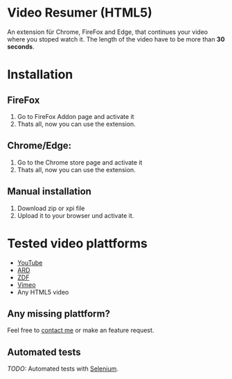 # Video Resumer (HTML5)
An extension für Chrome, FireFox and Edge, that continues your video where you stoped watch it. The length of the video have to be more than **30 seconds**.

# Installation

## FireFox

1. Go to FireFox Addon page and activate it
2. Thats all, now you can use the extension.

## Chrome/Edge: 

1. Go to the Chrome store page and activate it
2. Thats all, now you can use the extension.

## Manual installation

1. Download zip or xpi file
2. Upload it to your browser und activate  it.

# Tested video plattforms
* [YouTube](https://www.youtube.com/watch?v=Hc6gCU-bq-Q)
* [ARD](https://www.ardmediathek.de/video/hessenschau-extra/querdenker-demo-in-kassel/hr-fernsehen/Y3JpZDovL2hyLW9ubGluZS8xMzA2NTk/)
* [ZDF](https://www.zdf.de/serien/tod-von-freunden/tod-von-freunden-darum-geht-es-100.html)
* [Vimeo](https://vimeo.com/259411563)
* Any HTML5 video

## Any missing plattform?

Feel free to [contact me](https://www.bit01.de/kontakt/) or make an feature request.

## Automated tests

*TODO:* Automated tests with [Selenium](https://www.selenium.dev/selenium/docs/api/javascript/index.html).